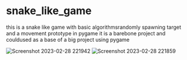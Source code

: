 # snake_like_game
this is a snake like game with basic algorithmsrandomly spawning target and a movement prototype 
in pygame it is a barebone project and couldused as a base of a big project using pygame

![Screenshot 2023-02-28 221942](https://user-images.githubusercontent.com/85323719/221922090-b6949f2a-a84c-45d9-b272-c4b13a1dd7f5.png)
![Screenshot 2023-02-28 221859](https://user-images.githubusercontent.com/85323719/221922100-bec90d6f-45bb-4d12-bd52-33696261c9f0.png)

